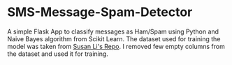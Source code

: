 # SMS-Message-Spam-Detector
A simple Flask App to classify messages as Ham/Spam using Python and Naive Bayes algorithm from Scikit Learn.
The dataset used for training the model was taken from [Susan Li's Repo](https://github.com/susanli2016/SMS-Message-Spam-Detector/blob/master/spam.csv). I removed few empty columns from the dataset and used it for training.
